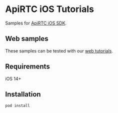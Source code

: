 #  ApiRTC iOS Tutorials

Samples for [ApiRTC iOS SDK](https://github.com/apizee/ApiRTC-iOS-SDK).

## Web samples

These samples can be tested with our [web tutorials](https://dev.apirtc.com/examples).

## Requirements

iOS 14+

## Installation

```
pod install
```
